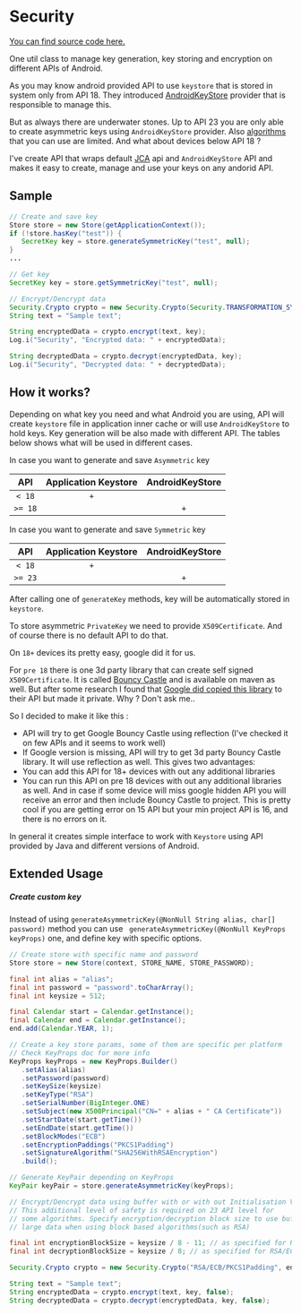# Security


[You can find source code here.](/gists/utils/security/Security.java)
 
One util class to manage key generation, key storing and encryption on different APIs of Android.

As you may know android provided API to use `keystore` that is stored in system only from API 18. They introduced [AndroidKeyStore](http://developer.android.com/training/articles/keystore.html) provider that is responsible to manage this.

But as always there are underwater stones. Up to API 23 you are only able to create asymmetric keys using  `AndroidKeyStore` provider. Also [algorithms](http://developer.android.com/training/articles/keystore.html#SupportedAlgorithms) that you can use are limited. And what about devices below API 18 ?

I've create API that wraps default [JCA](http://docs.oracle.com/javase/7/docs/technotes/guides/security/crypto/CryptoSpec.html) api and `AndroidKeyStore` API and makes it easy to create, manage and use your keys on any andorid API.

## Sample

```java
// Create and save key
Store store = new Store(getApplicationContext());
if (!store.hasKey("test")) {
   SecretKey key = store.generateSymmetricKey("test", null);
} 
...

// Get key
SecretKey key = store.getSymmetricKey("test", null);

// Encrypt/Dencrypt data
Security.Crypto crypto = new Security.Crypto(Security.TRANSFORMATION_SYMMETRIC);
String text = "Sample text";

String encryptedData = crypto.encrypt(text, key);
Log.i("Security", "Encrypted data: " + encryptedData);

String decryptedData = crypto.decrypt(encryptedData, key);
Log.i("Security", "Decrypted data: " + decryptedData);
```

## How it works?

Depending on what key you need and what Android you are using, API will create `keystore` file in application inner cache or will use `AndroidKeyStore` to hold keys. Key generation will be also made with different API. The tables below shows what will be used in different cases.

In case you want to generate and save `Asymmetric` key

| API   | Application Keystore | AndroidKeyStore |
|:-----:|:--------------------:|:---------------:|
|`< 18` |  `+`                 |                 |
|`>= 18`|                      |        `+`      |


In case you want to generate and save `Symmetric` key

| API   | Application Keystore | AndroidKeyStore |
|:-----:|:--------------------:|:---------------:|
|`< 18` |  `+`                 |                 |
|`>= 23`|                      |        `+`      |

After calling one of `generateKey` methods, key will be automatically stored in `keystore`.

To store asymmetric `PrivateKey` we need to provide `X509Certificate`. And of course there is no default API to do that.

On `18+` devices its pretty easy, google did it for us.

For  `pre 18`  there is one 3d party library that can create self signed `X509Certificate`. It is called [Bouncy Castle](http://www.bouncycastle.org/) and is available on maven as well. But after some research I found that [Google did copied this library](https://goo.gl/Zcaqpj) to their API but made it private. Why ? Don't ask me..

So I decided to make it like this :

- API will try to get  Google Bouncy Castle using reflection (I've checked it on few APIs and it seems to work well)
- If Google version is missing, API will try to get 3d party Bouncy Castle library.  It will use reflection as well. This gives two advantages:
 - You can add this API for 18+ devices with out any additional libraries
 - You can run this API on pre 18 devices with out any additional libraries as well. And in case if some device will miss google hidden API you will receive an error and then include  Bouncy Castle to project. This is pretty cool if you are getting error on 15 API but your min project API is 16, and there is no errors on it.

In general it creates simple interface to work with `Keystore` using API provided by Java and different versions of Android. 

## Extended Usage

##### Create custom key

Instead of using `generateAsymmetricKey(@NonNull String alias, char[] password)` method you can use ` generateAsymmetricKey(@NonNull KeyProps keyProps)` one, and  define key with specific options.
 
```java
// Create store with specific name and password
Store store = new Store(context, STORE_NAME, STORE_PASSWORD);

final int alias = "alias";
final int password = "password".toCharArray();
final int keysize = 512;

final Calendar start = Calendar.getInstance();
final Calendar end = Calendar.getInstance();
end.add(Calendar.YEAR, 1);

// Create a key store params, some of them are specific per platform
// Check KeyProps doc for more info
KeyProps keyProps = new KeyProps.Builder()
   .setAlias(alias)
   .setPassword(password)
   .setKeySize(keysize)
   .setKeyType("RSA")
   .setSerialNumber(BigInteger.ONE)
   .setSubject(new X500Principal("CN=" + alias + " CA Certificate"))
   .setStartDate(start.getTime())
   .setEndDate(start.getTime())
   .setBlockModes("ECB")
   .setEncryptionPaddings("PKCS1Padding")
   .setSignatureAlgorithm("SHA256WithRSAEncryption")
   .build();

// Generate KeyPair depending on KeyProps 
KeyPair keyPair = store.generateAsymmetricKey(keyProps);

// Encrypt/Dencrypt data using buffer with or with out Initialisation Vectors
// This additional level of safety is required on 23 API level for
// some algorithms. Specify encryption/decryption block size to use buffer for
// large data when using block based algorithms(such as RSA) 

final int encryptionBlockSize = keysize / 8 - 11; // as specified for RSA/ECB/PKCS1Padding keys 
final int decryptionBlockSize = keysize / 8; // as specified for RSA/ECB/PKCS1Padding keys 

Security.Crypto crypto = new Security.Crypto("RSA/ECB/PKCS1Padding", encryptionBlockSize, decryptionBlockSize);

String text = "Sample text";
String encryptedData = crypto.encrypt(text, key, false);
String decryptedData = crypto.decrypt(encryptedData, key, false);
```



